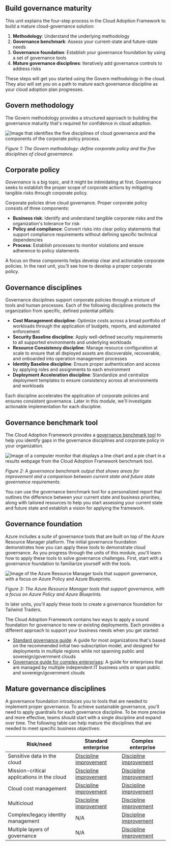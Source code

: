 
## Build governance maturity

This unit explains the four-step process in the Cloud Adoption Framework to build a mature cloud-governance solution:

1. **Methodology**: Understand the underlying methodology
2. **Governance benchmark**: Assess your current-state and future-state needs
3. **Governance foundation**: Establish your governance foundation by using a set of governance tools
4. **Mature governance disciplines**: Iteratively add governance controls to address risks

These steps will get you started using the Govern methodology in the cloud. They also will set you on a path to mature each governance discipline as your cloud adoption plan progresses.

## Govern methodology

The Govern methodology provides a structured approach to building the governance maturity that's required for confidence in cloud adoption.

![Image that identifies the five disciplines of cloud governance and the components of the corporate policy process.](https://learn.microsoft.com/en-us/training/modules/cloud-adoption-framework-govern/media/methodology.png)

_Figure 1: The Govern methodology: define corporate policy and the five disciplines of cloud governance._

## Corporate policy

_Governance_ is a big topic, and it might be intimidating at first. Governance seeks to establish the proper scope of corporate actions by mitigating tangible risks through corporate policy.

Corporate policies drive cloud governance. Proper corporate policy consists of three components:

- **Business risk**: Identify and understand tangible corporate risks and the organization's tolerance for risk
- **Policy and compliance**: Convert risks into clear policy statements that support compliance requirements without defining specific technical dependencies
- **Process**: Establish processes to monitor violations and ensure adherence to policy statements

A focus on these components helps develop clear and actionable corporate policies. In the next unit, you'll see how to develop a proper corporate policy.

## Governance disciplines

Governance disciplines support corporate policies through a mixture of tools and human processes. Each of the following disciplines protects the organization from specific, defined potential pitfalls:

- **Cost Management discipline**: Optimize costs across a broad portfolio of workloads through the application of budgets, reports, and automated enforcement
- **Security Baseline discipline**: Apply well-defined security requirements to all supported environments and underlying workloads
- **Resource Consistency discipline**: Manage resource configuration at scale to ensure that all deployed assets are discoverable, recoverable, and onboarded into operation management processes
- **Identity Baseline discipline**: Ensure proper authentication and access by applying roles and assignments to each environment
- **Deployment Acceleration discipline**: Standardize and centralize deployment templates to ensure consistency across all environments and workloads

Each discipline accelerates the application of corporate policies and ensures consistent governance. Later in this module, we'll investigate actionable implementation for each discipline.

## Governance benchmark tool

The Cloud Adoption Framework provides a [governance benchmark tool](https://cafbaseline.com/) to help you identify gaps in the governance disciplines and corporate policy in your organization.

![Image of a computer monitor that displays a line chart and a pie chart in a results webpage from the Cloud Adoption Framework benchmark tool.](https://learn.microsoft.com/en-us/training/modules/cloud-adoption-framework-govern/media/benchmark.png)

_Figure 2: A governance benchmark output that shows areas for improvement and a comparison between current state and future state governance requirements._

You can use the governance benchmark tool for a personalized report that outlines the difference between your current state and business priorities, along with tailored resources to help you start assessing your current state and future state and establish a vision for applying the framework.

## Governance foundation

Azure includes a suite of governance tools that are built on top of the Azure Resource Manager platform. The initial governance foundation demonstrates how you can apply these tools to demonstrate cloud governance. As you progress through the units of this module, you'll learn how to apply these tools to solve governance challenges. First, start with a governance foundation to familiarize yourself with the tools.

![Image of the Azure Resource Manager tools that support governance, with a focus on Azure Policy and Azure Blueprints.](https://learn.microsoft.com/en-us/training/modules/cloud-adoption-framework-govern/media/3-tdd-in-azure.png)

_Figure 3: The Azure Resource Manager tools that support governance, with a focus on Azure Policy and Azure Blueprints._

In later units, you'll apply these tools to create a governance foundation for Tailwind Traders.

The Cloud Adoption Framework contains two ways to apply a sound foundation for governance to new or existing deployments. Each provides a different approach to support your business needs when you get started:

- [Standard governance guide](https://learn.microsoft.com/en-us/azure/cloud-adoption-framework/govern/guides/standard/): A guide for most organizations that's based on the recommended initial two-subscription model, and designed for deployments in multiple regions while not spanning public and sovereign/government clouds
- [Governance guide for complex enterprises](https://learn.microsoft.com/en-us/azure/cloud-adoption-framework/govern/guides/complex/): A guide for enterprises that are managed by multiple independent IT business units or span public and sovereign/government clouds

## Mature governance disciplines

A governance foundation introduces you to tools that are needed to implement proper governance. To achieve sustainable governance, you'll need to apply guardrails for each governance discipline. To be more precise and more effective, teams should start with a single discipline and expand over time. The following table can help mature the disciplines that are needed to meet specific business objectives:

|Risk/need|Standard enterprise|Complex enterprise|
|---|---|---|
|Sensitive data in the cloud|[Discipline improvement](https://learn.microsoft.com/en-us/azure/cloud-adoption-framework/govern/guides/standard/security-baseline-improvement)|[Discipline improvement](https://learn.microsoft.com/en-us/azure/cloud-adoption-framework/govern/guides/complex/security-baseline-improvement)|
|Mission-critical applications in the cloud|[Discipline improvement](https://learn.microsoft.com/en-us/azure/cloud-adoption-framework/govern/guides/standard/resource-consistency-improvement)|[Discipline improvement](https://learn.microsoft.com/en-us/azure/cloud-adoption-framework/govern/guides/complex/resource-consistency-improvement)|
|Cloud cost management|[Discipline improvement](https://learn.microsoft.com/en-us/azure/cloud-adoption-framework/govern/guides/standard/cost-management-improvement)|[Discipline improvement](https://learn.microsoft.com/en-us/azure/cloud-adoption-framework/govern/guides/complex/cost-management-improvement)|
|Multicloud|[Discipline improvement](https://learn.microsoft.com/en-us/azure/cloud-adoption-framework/govern/guides/standard/multicloud-improvement)|[Discipline improvement](https://learn.microsoft.com/en-us/azure/cloud-adoption-framework/govern/guides/complex/multicloud-improvement)|
|Complex/legacy identity management|N/A|[Discipline improvement](https://learn.microsoft.com/en-us/azure/cloud-adoption-framework/govern/guides/complex/identity-baseline-improvement)|
|Multiple layers of governance|N/A|[Discipline improvement](https://learn.microsoft.com/en-us/azure/cloud-adoption-framework/govern/guides/complex/multiple-layers-of-governance)|